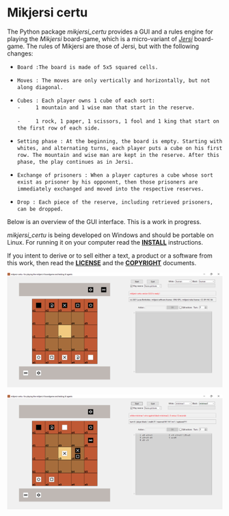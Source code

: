 # Mikjersi certu

The Python package *mikjersi_certu* provides a GUI and a rules engine for playing the *Mikjersi* board-game, which is a micro-variant of [*Jersi*](https://github.com/LucasBorboleta/jersi) board-game. The rules of Mikjersi are those of Jersi, but with the following changes:

-     Board :The board is made of 5x5 squared cells.

-     Moves : The moves are only vertically and horizontally, but not along diagonal.

-     Cubes : Each player owns 1 cube of each sort:
      -     1 mountain and 1 wise man that start in the reserve.

      -     1 rock, 1 paper, 1 scissors, 1 fool and 1 king that start on the first row of each side.

-     Setting phase : At the beginning, the board is empty. Starting with whites, and alternating turns, each player puts a cube on his first row. The mountain and wise man are kept in the reserve. After this phase, the play continues as in Jersi.

-     Exchange of prisoners : When a player captures a cube whose sort exist as prisoner by his opponent, then those prisoners are immediately exchanged and moved into the respective reserves.

-     Drop : Each piece of the reserve, including retrieved prisoners, can be dropped.

Below is an overview of the GUI interface. This is a work in progress.

*mikjersi_certu* is being developed on Windows and should be portable on Linux. For running it on your computer read the [**INSTALL**](./docs/INSTALL.md) instructions.

If you intent to derive or to sell either a text, a product or a software from this work, then read the [**LICENSE**](./docs/LICENSE.txt) and the  [**COPYRIGHT**](./docs/COPYRIGHT.md)  documents.

![](./docs/starting-positions.png)

![](./docs/random-positions.png)
